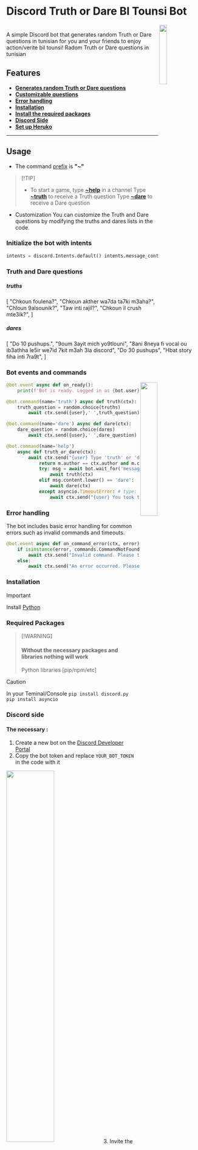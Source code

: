 
# Discord Truth or Dare Bl Tounsi Bot
<img src='https://play-lh.googleusercontent.com/uT1an7CUDZZhYHoxjTHUCfdyQwshjWzwW_Q9YyZmHiJWFSxidozf1vkvGP9UYhZn7Ag' align='right' width="20%">
<br>
A simple Discord bot that generates random Truth or Dare questions in tunisian for you and your friends to enjoy action/verite bil tounsi!
Radom Truth or Dare questions in tunisian

## Features

- **[Generates random Truth or Dare questions](#usage)**
- **[Customizable questions](#truth-and-dare-questions)**
- **[Error handling](#error-handling)**
- **[Installation](#installation)**
- **[Install the required packages](#required-packages)**
- **[Discord Side](#discord-side)**
- **[Set up Heruko](#finale)**

---

## Usage

- The command [prefix](#initialize-the-bot-with-intents) is **"~"**
>
> [!TIP]
>* To start a game, type **[~help](#bot-events-and-commands)** in a channel
>    Type **[~truth](#truths)** to receive a Truth question
>    Type **[~dare](#dares)** to receive a Dare question

- Customization
    You can customize the Truth and Dare questions by modifying the truths and dares lists in the code.

### Initialize the bot with intents
```python
intents = discord.Intents.default() intents.message_content = True bot = commands.Bot(command_prefix='~', intents=intents)
```

### Truth and Dare questions
##### truths
<p align='left'>
[
"Chkoun foulena?",
"Chkoun akther wa7da ta7ki m3aha?",
"Chloun 9alsounik?",
"Taw inti rajil?",
"Chkoun il crush mte3ik?",
]
</p>

##### dares
<p align='left'>
[
"Do 10 pushups.",
"9oum 3ayit mich yo9tlouni",
"8ani 8neya fi vocal ou ib3athha le5ir we7id 7kit m3ah 3la discord",
"Do 30 pushups",
"Hbat story fiha inti 7ra9t",
]
</p>

### Bot events and commands
<img src='https://i.postimg.cc/rwWCPsxq/8d7be7cd-7a75-4063-aa3a-789153640a67.jpg' width='30%' align='right'>

```python
@bot.event async def on_ready():
    print(f'Bot is ready. Logged in as {bot.user}')

@bot.command(name='truth') async def truth(ctx):
    truth_question = random.choice(truths)
        await ctx.send({user},' ',truth_question)

@bot.command(name='dare') async def dare(ctx):
    dare_question = random.choice(dares)
        await ctx.send({user},' ',dare_question)

@bot.command(name='help')
    async def truth_or_dare(ctx):
        await ctx.send("{user} Type 'truth' or 'dare' to receive a challenge!") def check(m):
            return m.author == ctx.author and m.channel == ctx.channel and m.content.lower() in ['truth', 'dare']
            try: msg = await bot.wait_for('message', check=check, timeout=30) if msg.content.lower() == 'truth':
                await truth(ctx)
            elif msg.content.lower() == 'dare':
                await dare(ctx) 
            except asyncio.TimeoutError: # type: ignore
                await ctx.send("{user} You took too long to respond! Please try again 😇.")
```

### Error handling
The bot includes basic error handling for common errors such as invalid commands and timeouts.
```Python
@bot.event async def on_command_error(ctx, error):
    if isinstance(error, commands.CommandNotFound):
        await ctx.send("Invalid command. Please try again.")
    else:
        await ctx.send("An error occurred. Please try again later.") print(error)
```
### Installation
> [!IMPORTANT]
> Install [Python](https://www.python.org)

### Required Packages
>
> [!WARNING]
> #### Without the necessary packages and libraries nothing will work
> Python libraries [pip/npm/etc]

> [!CAUTION]
> In your Teminal/Console
> ```pip install discord.py```<br>
> ```pip install asyncio ```

### Discord side

#### The necessary :
1. Create a new bot on the [Discord Developer Portal](https://discord.com/login?redirect_to=%2Fdevelopers%2Fapplications)
2. Copy the bot token and replace `YOUR_BOT_TOKEN` in the code with it
<img src="https://www.online-tech-tips.com/wp-content/uploads/2022/01/image-143.png" width="50%" align="center">
3. Invite the bot to your server using the generated invite link

### Run the bot with the token
```Python
bot.run('YOUR_BOT_TOKEN') import discord from discord.ext
import commands import random
```

### Finale

#### Install the Heroku CLI

<img src='https://encrypted-tbn0.gstatic.com/images?q=tbn:ANd9GcSeXGnBOk0xEoebyUTMjv-IGKGffCQ5xJ2tMA&s' align='right'>

Go to the Heroku [CLI installation page](https://devcenter.heroku.com/articles/heroku-cli).
Download the installer for your Device.
#### Log in to Heroku:
```bash
heroku login
```
This will open a browser window asking you to log in to your Heroku account.
#### Heroku Remote:
In your project directory, set the Heroku remote repository:

heroku git:remote -a YOU-APP-NAME
#### Stage Your Changes:

git add .
#### Commit Your Changes:

git commit -m "Initial commit"
#### Push to Heroku:

git push heroku master
Set Environment Variables on Heroku

#### Set Your Bot Token:
heroku config:set DISCORD_TOKEN=your-bot-token

**Code**:

```bash
    git init
    heroku git:remote -a your-heroku-app-name
    git add .
    git commit -m "Initial commit"
    git push heroku master
```

---
##### Do you want me to make it in js next time ?

License
This project is licensed under the MIT License - see the LICENSE.md file for details.
